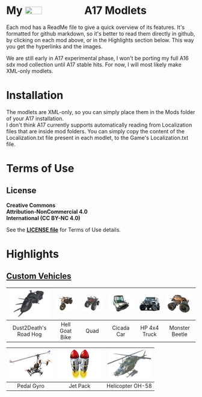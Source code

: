 <!--Read this in github to have all the visuals and formatting: https://github.com/manux32/7d2d_A17_modlets-->
# My <img src="https://manux32.github.io/7dtd_miscImages/7dtd_logo_small.png" width="30%" height="30%"> A17 Modlets


Each mod has a ReadMe file to give a quick overview of its features. It's formatted for github markdown, so it's better to read them directly in github, by clicking on each mod above, or in the Highlights section below. This way you get the hyperlinks and the images.   

We are still early in A17 experimental phase, I won't be porting my full A16 sdx mod collection until A17 stable hits. For now, I will most likely make XML-only modlets.  

# Installation
The modlets are XML-only, so you can simply place them in the Mods folder of your A17 installation.  
I don't think A17 currently supports automatically reading from Localization files that are inside mod folders. You can simply copy the content of the Localization.txt file present in each modlet, to the Game's Localization.txt file.

# Terms of Use
## License
**Creative Commons**  
**Attribution-NonCommercial 4.0**  
**International (CC BY-NC 4.0)**  

See the [**LICENSE file**](LICENSE.md) for Terms of Use details.

# Highlights

## [Custom Vehicles](manux_CustomVehicles_A17_modlet)  
| ![img](manux_CustomVehicles_A17_modlet/ItemIcons/manux_RoadHog.png) | ![img](manux_CustomVehicles_A17_modlet/ItemIcons/manux_HellGoatBike.png) | ![img](manux_CustomVehicles_A17_modlet/ItemIcons/manux_Quad.png) | ![img](manux_CustomVehicles_A17_modlet/ItemIcons/manux_CicadaCar.png) | ![img](manux_CustomVehicles_A17_modlet/ItemIcons/manux_HP4x4Truck.png) | ![img](manux_CustomVehicles_A17_modlet/ItemIcons/manux_MonsterBeetle.png) |  
|:---:|:---:|:---:|:---:|:---:|:---:|  
| Dust2Death's Road Hog | Hell Goat Bike | Quad | Cicada Car | HP 4x4 Truck | Monster Beetle |  

| ![img](manux_CustomVehicles_A17_modlet/ItemIcons/manux_PedalGyro.png) | ![img](manux_CustomVehicles_A17_modlet/ItemIcons/manux_JetPack.png) | ![img](manux_CustomVehicles_A17_modlet/ItemIcons/manux_HelicopterOH58.png) |   
|:---:|:---:|:---:|  
| Pedal Gyro | Jet Pack | Helicopter OH-58 |  
